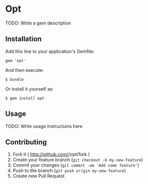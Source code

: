 # Opt

TODO: Write a gem description

## Installation

Add this line to your application's Gemfile:

    gem 'opt'

And then execute:

    $ bundle

Or install it yourself as:

    $ gem install opt

## Usage

TODO: Write usage instructions here

## Contributing

1. Fork it ( http://github.com/<my-github-username>/opt/fork )
2. Create your feature branch (`git checkout -b my-new-feature`)
3. Commit your changes (`git commit -am 'Add some feature'`)
4. Push to the branch (`git push origin my-new-feature`)
5. Create new Pull Request
